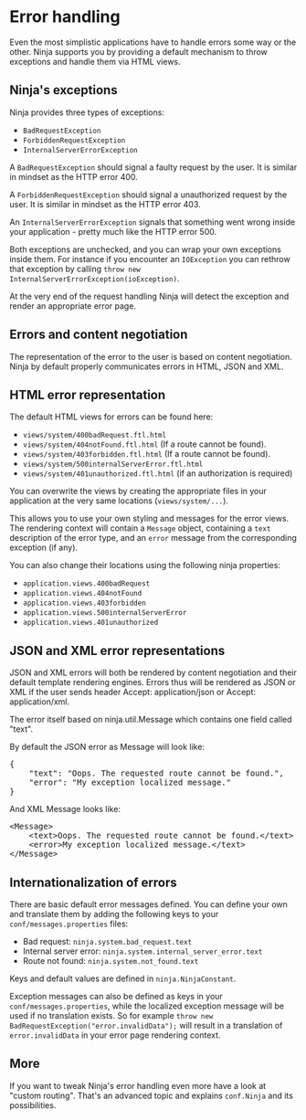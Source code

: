 Error handling
==============

Even the most simplistic applications have to handle errors some way or the other.
Ninja supports you by providing a default mechanism to throw exceptions and
handle them via HTML views.

Ninja's exceptions
------------------

Ninja provides three types of exceptions: 

 * <code>BadRequestException</code> 
 * <code>ForbiddenRequestException</code> 
 * <code>InternalServerErrorException</code>

A <code>BadRequestException</code> should signal a faulty request by the user. It is
similar in mindset as the HTTP error 400.

A <code>ForbiddenRequestException</code> should signal a unauthorized request by the user. It is
similar in mindset as the HTTP error 403.

An <code>InternalServerErrorException</code> signals that something went wrong
inside your application - pretty much like the HTTP error 500.

Both exceptions are unchecked, and you can wrap your own exceptions inside them.
For instance if you encounter an  <code>IOException</code> you can rethrow that exception
by calling  <code>throw new InternalServerErrorException(ioException)</code>.

At the very end of the request handling Ninja will detect the exception and
render an appropriate error page.


Errors and content negotiation
------------------------------

The representation of the error to the user is based on content negotiation. Ninja
by default properly communicates errors in HTML, JSON and XML.


HTML error representation
-------------------------

The default HTML views for errors can be found here:

 * <code>views/system/400badRequest.ftl.html</code>
 * <code>views/system/404notFound.ftl.html</code> (If a route cannot be found).
 * <code>views/system/403forbidden.ftl.html</code> (If a route cannot be found).
 * <code>views/system/500internalServerError.ftl.html</code>
 * <code>views/system/401unauthorized.ftl.html</code> (if an authorization is required)

You can overwrite the views by creating the appropriate files in your application
at the very same locations (<code>views/system/...</code>).

This allows you to use your own styling and messages for the error views. The rendering 
context will contain a `Message` object, containing a `text` description of the error type, 
and an `error` message from the corresponding exception (if any).

You can also change their locations using the following ninja properties:

 * <code>application.views.400badRequest</code>
 * <code>application.views.404notFound</code>
 * <code>application.views.403forbidden</code>
 * <code>application.views.500internalServerError</code>
 * <code>application.views.401unauthorized</code>


JSON and XML error representations
----------------------------------

JSON and XML errors will both be rendered by content negotiation and their
default template rendering engines. Errors thus will be rendered as JSON or XML if
the user sends header Accept: application/json or Accept: application/xml. 

The error itself based on ninja.util.Message which contains one field called "text".

By default the JSON error as Message will look like:
<pre class="prettyprint">
{
    "text": "Oops. The requested route cannot be found.",
    "error": "My exception localized message."
}
</pre>

And XML Message looks like:
<pre class="prettyprint">
&lt;Message&gt;
    &lt;text&gt;Oops. The requested route cannot be found.&lt;/text&gt;
    &lt;error&gt;My exception localized message.&lt;/text&gt;
&lt;/Message&gt;
</pre>


Internationalization of errors
------------------------------

There are basic default error messages defined. You can define your own and 
translate them by adding the following keys to your 
<code>conf/messages.properties</code> files:

* Bad request: <code>ninja.system.bad_request.text</code>
* Internal server error: <code>ninja.system.internal_server_error.text</code>
* Route not found: <code>ninja.system.not_found.text</code>

Keys and default values are defined in <code>ninja.NinjaConstant</code>.

Exception messages can also be defined as keys in your 
<code>conf/messages.properties</code>, while the localized exception 
message will be used if no translation exists. So for 
example <code>throw new BadRequestException("error.invalidData");</code> 
will result in a translation of `error.invalidData` in your error page 
rendering context.

More
----

If you want to tweak Ninja's error handling even more have a look at "custom routing".
That's an advanced topic and explains <code>conf.Ninja</code> and its possibilities.

